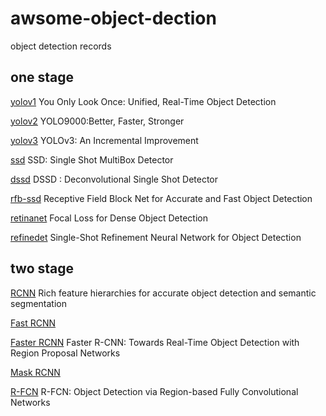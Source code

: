 # awsome-object-dection
object detection records

## one stage 
  [yolov1](http://cn.arxiv.org/pdf/1506.02640.pdf) You Only Look Once: Unified, Real-Time Object Detection
  
  [yolov2](http://cn.arxiv.org/pdf/1612.08242.pdf) YOLO9000:Better, Faster, Stronger
  
  [yolov3](http://cn.arxiv.org/pdf/1804.02767.pdf) YOLOv3: An Incremental Improvement
  
  [ssd](http://cn.arxiv.org/pdf/1512.02325.pdf) SSD: Single Shot MultiBox Detector
  
  [dssd](http://cn.arxiv.org/pdf/1701.06659.pdf) DSSD : Deconvolutional Single Shot Detector
  
  [rfb-ssd](http://cn.arxiv.org/pdf/1711.07767.pdf) Receptive Field Block Net for Accurate and Fast Object Detection
  
  [retinanet](http://cn.arxiv.org/pdf/1708.02002.pdf) Focal Loss for Dense Object Detection 
  
  [refinedet](http://cn.arxiv.org/pdf/1711.06897.pdf) Single-Shot Refinement Neural Network for Object Detection

## two stage
  [RCNN](http://cn.arxiv.org/pdf/1311.2524.pdf) Rich feature hierarchies for accurate object detection and semantic segmentation

  [Fast RCNN](http://cn.arxiv.org/pdf/1504.08083.pdf) 
  
  [Faster RCNN](http://cn.arxiv.org/pdf/1506.01497.pdf) Faster R-CNN: Towards Real-Time Object Detection with Region Proposal Networks
  
  [Mask RCNN](http://cn.arxiv.org/pdf/1703.06870.pdf) 
  
  [R-FCN](http://cn.arxiv.org/pdf/1605.06409.pdf) R-FCN: Object Detection via Region-based Fully Convolutional Networks
